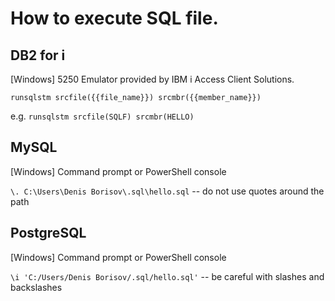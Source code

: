 # How to execute SQL file.

## DB2 for i

\[Windows\] 5250 Emulator provided by IBM i Access Client Solutions.

`runsqlstm srcfile({{file_name}}) srcmbr({{member_name}})`

e.g. `runsqlstm srcfile(SQLF) srcmbr(HELLO)`



## MySQL

\[Windows\] Command prompt or PowerShell console

`\. C:\Users\Denis Borisov\.sql\hello.sql` -- do not use quotes around the path



## PostgreSQL

\[Windows\] Command prompt or PowerShell console

`\i 'C:/Users/Denis Borisov/.sql/hello.sql'` -- be careful with slashes and backslashes
